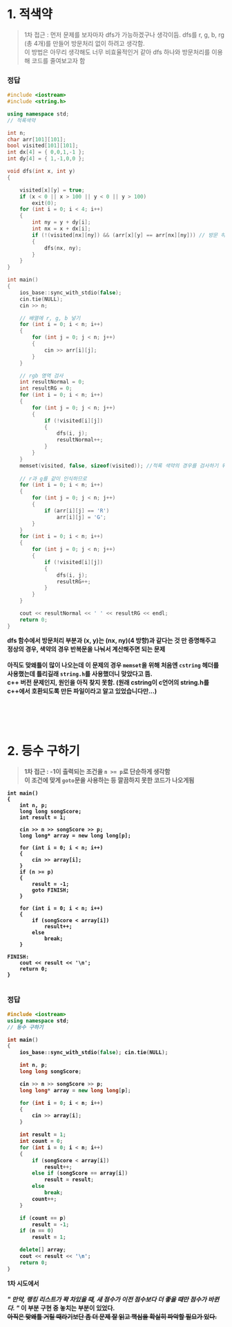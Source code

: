 # 1. 적색약
> 1차 접근 : 먼저 문제를 보자마자 dfs가 가능하겠구나 생각이듬. dfs를 r, g, b, rg (총 4개)를 만들어 방문처리 없이 하려고 생각함. 
> <br> 
> 이 방법은 아무리 생각해도 너무 비효율적인거 같아 dfs 하나와 방문처리를 이용해 코드를 줄여보고자 함

### 정답

```cpp
#include <iostream>
#include <string.h>

using namespace std;
// 적록색약

int n;
char arr[101][101];
bool visited[101][101];
int dx[4] = { 0,0,1,-1 };
int dy[4] = { 1,-1,0,0 };

void dfs(int x, int y)
{

	visited[x][y] = true;
	if (x < 0 || x > 100 || y < 0 || y > 100)
		exit(0);
	for (int i = 0; i < 4; i++)
	{
		int ny = y + dy[i];
		int nx = x + dx[i];
		if (!(visited[nx][ny]) && (arr[x][y] == arr[nx][ny])) // 방문 하지 않았고, 먼저 값과 값이 같다면 dfs
		{
			dfs(nx, ny);
		}
	}
}

int main()
{
	ios_base::sync_with_stdio(false);
	cin.tie(NULL);
	cin >> n;

	// 배열에 r, g, b 넣기
	for (int i = 0; i < n; i++)
	{
		for (int j = 0; j < n; j++)
		{
			cin >> arr[i][j];
		}
	}

	// rgb 영역 검사
	int resultNormal = 0;
	int resultRG = 0;
	for (int i = 0; i < n; i++)
	{
		for (int j = 0; j < n; j++)
		{
			if (!visited[i][j])
			{
				dfs(i, j);
				resultNormal++;
			}
		}
	}
	memset(visited, false, sizeof(visited)); //적록 색약의 경우를 검사하기 위해 앞서 방문 처리해 준걸 초기화
	
	// r과 g를 같이 인식하므로 
	for (int i = 0; i < n; i++)
	{
		for (int j = 0; j < n; j++)
		{
			if (arr[i][j] == 'R')
				arr[i][j] = 'G';
		}
	}
	for (int i = 0; i < n; i++)
	{
		for (int j = 0; j < n; j++)
		{
			if (!visited[i][j])
			{
				dfs(i, j);
				resultRG++;
			}
		}
	}

	cout << resultNormal << ' ' << resultRG << endl;
	return 0;
}
```
<b> dfs 함수에서 방문처리 부분과 (x, y)는 (nx, ny)(4 방향)과 같다는 것 만 증명해주고 <br>
정상의 경우, 색약의 경우 반복문을 나눠서 계산해주면 되는 문제
<br><br>
<b> 아직도 맞왜틀이 많이 나오는데 이 문제의 경우 `memset`을 위해 처음엔 `cstring` 헤더를 사용했는데 틀리길래 `string.h`를 사용했더니 맞았다고 뜸. 
	<br> c++ 버전 문제인지, 원인을 아직 찾지 못함. (원래 cstring이 c언어의 string.h를 c++에서 호환되도록 만든 파일이라고 알고 있었습니다만...)
<br><br><br><br><br>

# 2. 등수 구하기
> 1차 접근 : -1이 출력되는 조건을 `n >= p`로 단순하게 생각함
> <br> 
> 이 조건에 맞게 `goto`문을 사용하는 등 깔끔하지 못한 코드가 나오게됨
	
```{.no-highlight}
int main()
{
	int n, p;
	long long songScore;
	int result = 1;

	cin >> n >> songScore >> p;
	long long* array = new long long[p];

	for (int i = 0; i < n; i++)
	{
		cin >> array[i];
	}
	if (n >= p)
	{
		result = -1;
		goto FINISH;
	}

	for (int i = 0; i < n; i++)
	{
		if (songScore < array[i])
			result++;
		else
			break;
	}

FINISH:
	cout << result << '\n';
	return 0;
}
	
```
	
### 정답
```cpp
#include <iostream>
using namespace std;
// 등수 구하기

int main()
{
	ios_base::sync_with_stdio(false); cin.tie(NULL);

	int n, p;
	long long songScore;

	cin >> n >> songScore >> p;
	long long* array = new long long[p];

	for (int i = 0; i < n; i++)
	{
		cin >> array[i];
	}

	int result = 1;
	int count = 0;
	for (int i = 0; i < n; i++)
	{
		if (songScore < array[i])
			result++;
		else if (songScore == array[i])
			result = result;
		else
			break;
		count++; 
	}

	if (count == p) 
		result = -1;
	if (n == 0)
		result = 1;

	delete[] array;
	cout << result << '\n';
	return 0;
}	
```
<b> 1차 시도에서
<br><br>
<em>" 만약, 랭킹 리스트가 꽉 차있을 때, 새 점수가 이전 점수보다 더 좋을 때만 점수가 바뀐다. "</em> 이 부분 구현 중 놓치는 부분이 있었다.
<br>
</b>
<strike>아직은 맞왜틀 거릴 때라기보단 좀 더 문제 잘 읽고 핵심을 확실히 파악할 필요가 있다.</strike>
<br><br><br><br><br>
